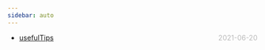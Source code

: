 ```yaml
---
sidebar: auto
---
```


* [usefulTips](./usefulTips)  <span style="color:#bbb; float:right">2021-06-20</span>